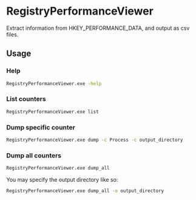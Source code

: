 # RegistryPerformanceViewer

Extract information from HKEY_PERFORMANCE_DATA, and output as csv files.

## Usage
### Help
```cmd
RegistryPerformanceViewer.exe -help
``` 

### List counters
```cmd
RegistryPerformanceViewer.exe list
``` 

### Dump specific counter
```cmd
RegistryPerformanceViewer.exe dump -c Process -c output_directory
``` 

### Dump all counters
```cmd
RegistryPerformanceViewer.exe dump_all
``` 
You may specify the output directory like so:
```cmd
RegistryPerformanceViewer.exe dump_all -o output_directory
``` 